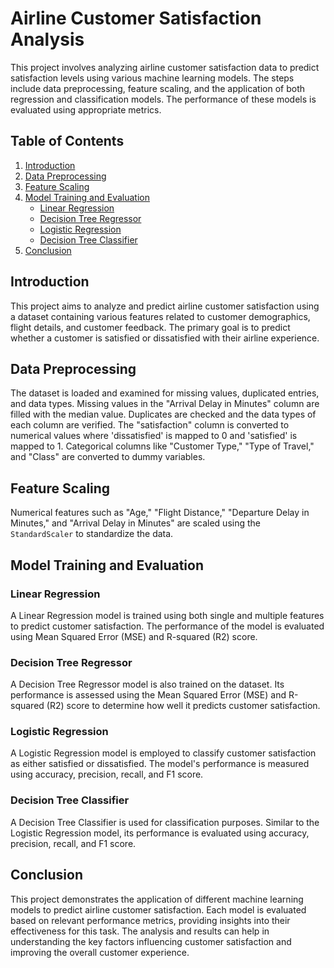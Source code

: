 # Airline Customer Satisfaction Analysis

This project involves analyzing airline customer satisfaction data to predict satisfaction levels using various machine learning models. The steps include data preprocessing, feature scaling, and the application of both regression and classification models. The performance of these models is evaluated using appropriate metrics.

## Table of Contents

1. [Introduction](#introduction)
2. [Data Preprocessing](#data-preprocessing)
3. [Feature Scaling](#feature-scaling)
4. [Model Training and Evaluation](#model-training-and-evaluation)
    - [Linear Regression](#linear-regression)
    - [Decision Tree Regressor](#decision-tree-regressor)
    - [Logistic Regression](#logistic-regression)
    - [Decision Tree Classifier](#decision-tree-classifier)
5. [Conclusion](#conclusion)

## Introduction

This project aims to analyze and predict airline customer satisfaction using a dataset containing various features related to customer demographics, flight details, and customer feedback. The primary goal is to predict whether a customer is satisfied or dissatisfied with their airline experience.

## Data Preprocessing

The dataset is loaded and examined for missing values, duplicated entries, and data types. Missing values in the "Arrival Delay in Minutes" column are filled with the median value. Duplicates are checked and the data types of each column are verified. The "satisfaction" column is converted to numerical values where 'dissatisfied' is mapped to 0 and 'satisfied' is mapped to 1. Categorical columns like "Customer Type," "Type of Travel," and "Class" are converted to dummy variables.

## Feature Scaling

Numerical features such as "Age," "Flight Distance," "Departure Delay in Minutes," and "Arrival Delay in Minutes" are scaled using the `StandardScaler` to standardize the data.

## Model Training and Evaluation

### Linear Regression

A Linear Regression model is trained using both single and multiple features to predict customer satisfaction. The performance of the model is evaluated using Mean Squared Error (MSE) and R-squared (R2) score.

### Decision Tree Regressor

A Decision Tree Regressor model is also trained on the dataset. Its performance is assessed using the Mean Squared Error (MSE) and R-squared (R2) score to determine how well it predicts customer satisfaction.

### Logistic Regression

A Logistic Regression model is employed to classify customer satisfaction as either satisfied or dissatisfied. The model's performance is measured using accuracy, precision, recall, and F1 score.

### Decision Tree Classifier

A Decision Tree Classifier is used for classification purposes. Similar to the Logistic Regression model, its performance is evaluated using accuracy, precision, recall, and F1 score.

## Conclusion

This project demonstrates the application of different machine learning models to predict airline customer satisfaction. Each model is evaluated based on relevant performance metrics, providing insights into their effectiveness for this task. The analysis and results can help in understanding the key factors influencing customer satisfaction and improving the overall customer experience.
